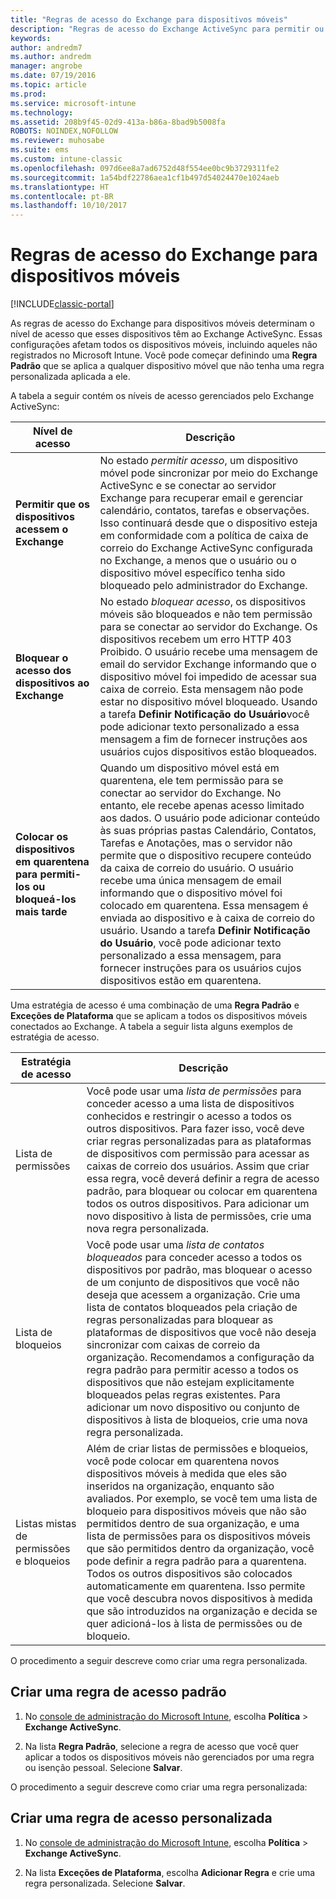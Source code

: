 ```yaml
---
title: "Regras de acesso do Exchange para dispositivos móveis"
description: "Regras de acesso do Exchange ActiveSync para permitir ou bloquear conexões de dispositivo com o EAS"
keywords: 
author: andredm7
ms.author: andredm
manager: angrobe
ms.date: 07/19/2016
ms.topic: article
ms.prod: 
ms.service: microsoft-intune
ms.technology: 
ms.assetid: 208b9f45-02d9-413a-b86a-8bad9b5008fa
ROBOTS: NOINDEX,NOFOLLOW
ms.reviewer: muhosabe
ms.suite: ems
ms.custom: intune-classic
ms.openlocfilehash: 097d6ee8a7ad6752d48f554ee0bc9b3729311fe2
ms.sourcegitcommit: 1a54bdf22786aea1cf1b497d54024470e1024aeb
ms.translationtype: HT
ms.contentlocale: pt-BR
ms.lasthandoff: 10/10/2017
---
```

# <a name="exchange-access-rules-for-mobile-devices"></a>Regras de acesso do Exchange para dispositivos móveis

[!INCLUDE[classic-portal](../includes/classic-portal.md)]

As regras de acesso do Exchange para dispositivos móveis determinam o nível de acesso que esses dispositivos têm ao Exchange ActiveSync. Essas configurações afetam todos os dispositivos móveis, incluindo aqueles não registrados no Microsoft Intune. Você pode começar definindo uma **Regra Padrão** que se aplica a qualquer dispositivo móvel que não tenha uma regra personalizada aplicada a ele.

A tabela a seguir contém os níveis de acesso gerenciados pelo Exchange ActiveSync:

|Nível de acesso|Descrição|
|----------------|---------------|
|**Permitir que os dispositivos acessem o Exchange**|No estado *permitir acesso*, um dispositivo móvel pode sincronizar por meio do Exchange ActiveSync e se conectar ao servidor Exchange para recuperar email e gerenciar calendário, contatos, tarefas e observações. Isso continuará desde que o dispositivo esteja em conformidade com a política de caixa de correio do Exchange ActiveSync configurada no Exchange, a menos que o usuário ou o dispositivo móvel específico tenha sido bloqueado pelo administrador do Exchange.|
|**Bloquear o acesso dos dispositivos ao Exchange**|No estado *bloquear acesso*, os dispositivos móveis são bloqueados e não tem permissão para se conectar ao servidor do Exchange. Os dispositivos recebem um erro HTTP 403 Proibido. O usuário recebe uma mensagem de email do servidor Exchange informando que o dispositivo móvel foi impedido de acessar sua caixa de correio. Esta mensagem não pode estar no dispositivo móvel bloqueado. Usando a tarefa **Definir Notificação do Usuário**você pode adicionar texto personalizado a essa mensagem a fim de fornecer instruções aos usuários cujos dispositivos estão bloqueados. |
|**Colocar os dispositivos em quarentena para permiti-los ou bloqueá-los mais tarde**|Quando um dispositivo móvel está em quarentena, ele tem permissão para se conectar ao servidor do Exchange. No entanto, ele recebe apenas acesso limitado aos dados. O usuário pode adicionar conteúdo às suas próprias pastas Calendário, Contatos, Tarefas e Anotações, mas o servidor não permite que o dispositivo recupere conteúdo da caixa de correio do usuário. O usuário recebe uma única mensagem de email informando que o dispositivo móvel foi colocado em quarentena. Essa mensagem é enviada ao dispositivo e à caixa de correio do usuário. Usando a tarefa **Definir Notificação do Usuário**, você pode adicionar texto personalizado a essa mensagem, para fornecer instruções para os usuários cujos dispositivos estão em quarentena.|

Uma estratégia de acesso é uma combinação de uma **Regra Padrão** e **Exceções de Plataforma** que se aplicam a todos os dispositivos móveis conectados ao Exchange. A tabela a seguir lista alguns exemplos de estratégia de acesso.

|Estratégia de acesso|Descrição|
|-------------------|---------------|
|Lista de permissões|Você pode usar uma *lista de permissões* para conceder acesso a uma lista de dispositivos conhecidos e restringir o acesso a todos os outros dispositivos. Para fazer isso, você deve criar regras personalizadas para as plataformas de dispositivos com permissão para acessar as caixas de correio dos usuários. Assim que criar essa regra, você deverá definir a regra de acesso padrão, para bloquear ou colocar em quarentena todos os outros dispositivos. Para adicionar um novo dispositivo à lista de permissões, crie uma nova regra personalizada.|
|Lista de bloqueios|Você pode usar uma *lista de contatos bloqueados* para conceder acesso a todos os dispositivos por padrão, mas bloquear o acesso de um conjunto de dispositivos que você não deseja que acessem a organização. Crie uma lista de contatos bloqueados pela criação de regras personalizadas para bloquear as plataformas de dispositivos que você não deseja sincronizar com caixas de correio da organização. Recomendamos a configuração da regra padrão para permitir acesso a todos os dispositivos que não estejam explicitamente bloqueados pelas regras existentes. Para adicionar um novo dispositivo ou conjunto de dispositivos à lista de bloqueios, crie uma nova regra personalizada.|
|Listas mistas de permissões e bloqueios|Além de criar listas de permissões e bloqueios, você pode colocar em quarentena novos dispositivos móveis à medida que eles são inseridos na organização, enquanto são avaliados. Por exemplo, se você tem uma lista de bloqueio para dispositivos móveis que não são permitidos dentro de sua organização, e uma lista de permissões para os dispositivos móveis que são permitidos dentro da organização, você pode definir a regra padrão para a quarentena. Todos os outros dispositivos são colocados automaticamente em quarentena. Isso permite que você descubra novos dispositivos à medida que são introduzidos na organização e decida se quer adicioná-los à lista de permissões ou de bloqueio.|
O procedimento a seguir descreve como criar uma regra personalizada.

## <a name="create-a-default-access-rule"></a>Criar uma regra de acesso padrão

1.  No [console de administração do Microsoft Intune](https://manage.microsoft.com), escolha **Política** &gt; **Exchange ActiveSync**.

2.  Na lista **Regra Padrão**, selecione a regra de acesso que você quer aplicar a todos os dispositivos móveis não gerenciados por uma regra ou isenção pessoal. Selecione **Salvar**.

O procedimento a seguir descreve como criar uma regra personalizada:

## <a name="create-a-custom-access-rule"></a>Criar uma regra de acesso personalizada

1. No [console de administração do Microsoft Intune](https://manage.microsoft.com), escolha **Política** &gt; **Exchange ActiveSync**.

2.  Na lista **Exceções de Plataforma**, escolha **Adicionar Regra** e crie uma regra personalizada. Selecione **Salvar**.
